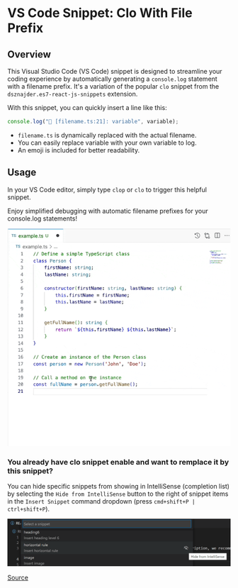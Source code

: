 # VS Code Snippet: Clo With File Prefix

## Overview

This Visual Studio Code (VS Code) snippet is designed to streamline your coding experience by automatically generating a `console.log` statement with a filename prefix. It's a variation of the popular `clo` snippet from the `dsznajder.es7-react-js-snippets` extension.

With this snippet, you can quickly insert a line like this:

```javascript
console.log("👀 [filename.ts:21]: variable", variable);
```

- `filename.ts` is dynamically replaced with the actual filename.
- You can easily replace variable with your own variable to log.
- An emoji is included for better readability.

## Usage

In your VS Code editor, simply type `clop` or `clo` to trigger this helpful snippet.

Enjoy simplified debugging with automatic filename prefixes for your console.log statements!

![demo](https://github.com/jeremieflrnt/clo-prefix-filename/blob/main/video-clo-prefix-filename.gif?raw=true)

### You already have clo snippet enable and want to remplace it by this snippet?

You can hide specific snippets from showing in IntelliSense (completion list) by selecting the `Hide from IntelliSense` button to the right of snippet items in the `Insert Snippet` command dropdown (press `cmd+shift+P | ctrl+shift+P`).

![hide from intellisense](https://github.com/jeremieflrnt/clo-prefix-filename/blob/main/hide-from-intellisense.png?raw=true)

[Source](https://code.visualstudio.com/docs/editor/userdefinedsnippets#_can-i-remove-snippets-from-intellisense)

